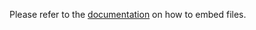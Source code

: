 Please refer to the [documentation](https://saucer.github.io/docs/getting-started/embedding) on how to embed files.